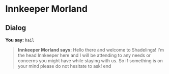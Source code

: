 # Innkeeper Morland


## Dialog

**You say:** `hail`



>**Innkeeper Morland says:** Hello there and welcome to Shadelings! I'm the head Innkeeper here and I will be attending to any needs or concerns you might have while staying with us. So if something is on your mind please do not hesitate to ask!
end
